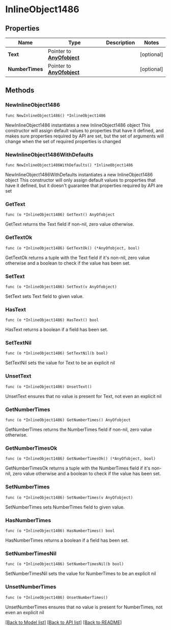 # InlineObject1486

## Properties

Name | Type | Description | Notes
------------ | ------------- | ------------- | -------------
**Text** | Pointer to [**AnyOfobject**](anyOf&lt;object&gt;.md) |  | [optional] 
**NumberTimes** | Pointer to [**AnyOfobject**](anyOf&lt;object&gt;.md) |  | [optional] 

## Methods

### NewInlineObject1486

`func NewInlineObject1486() *InlineObject1486`

NewInlineObject1486 instantiates a new InlineObject1486 object
This constructor will assign default values to properties that have it defined,
and makes sure properties required by API are set, but the set of arguments
will change when the set of required properties is changed

### NewInlineObject1486WithDefaults

`func NewInlineObject1486WithDefaults() *InlineObject1486`

NewInlineObject1486WithDefaults instantiates a new InlineObject1486 object
This constructor will only assign default values to properties that have it defined,
but it doesn't guarantee that properties required by API are set

### GetText

`func (o *InlineObject1486) GetText() AnyOfobject`

GetText returns the Text field if non-nil, zero value otherwise.

### GetTextOk

`func (o *InlineObject1486) GetTextOk() (*AnyOfobject, bool)`

GetTextOk returns a tuple with the Text field if it's non-nil, zero value otherwise
and a boolean to check if the value has been set.

### SetText

`func (o *InlineObject1486) SetText(v AnyOfobject)`

SetText sets Text field to given value.

### HasText

`func (o *InlineObject1486) HasText() bool`

HasText returns a boolean if a field has been set.

### SetTextNil

`func (o *InlineObject1486) SetTextNil(b bool)`

 SetTextNil sets the value for Text to be an explicit nil

### UnsetText
`func (o *InlineObject1486) UnsetText()`

UnsetText ensures that no value is present for Text, not even an explicit nil
### GetNumberTimes

`func (o *InlineObject1486) GetNumberTimes() AnyOfobject`

GetNumberTimes returns the NumberTimes field if non-nil, zero value otherwise.

### GetNumberTimesOk

`func (o *InlineObject1486) GetNumberTimesOk() (*AnyOfobject, bool)`

GetNumberTimesOk returns a tuple with the NumberTimes field if it's non-nil, zero value otherwise
and a boolean to check if the value has been set.

### SetNumberTimes

`func (o *InlineObject1486) SetNumberTimes(v AnyOfobject)`

SetNumberTimes sets NumberTimes field to given value.

### HasNumberTimes

`func (o *InlineObject1486) HasNumberTimes() bool`

HasNumberTimes returns a boolean if a field has been set.

### SetNumberTimesNil

`func (o *InlineObject1486) SetNumberTimesNil(b bool)`

 SetNumberTimesNil sets the value for NumberTimes to be an explicit nil

### UnsetNumberTimes
`func (o *InlineObject1486) UnsetNumberTimes()`

UnsetNumberTimes ensures that no value is present for NumberTimes, not even an explicit nil

[[Back to Model list]](../README.md#documentation-for-models) [[Back to API list]](../README.md#documentation-for-api-endpoints) [[Back to README]](../README.md)


